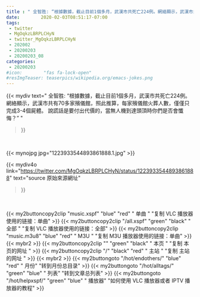 ```yaml
---
title : " 全智胜: “根據數據，截止目前1個多月，武漢市共死亡224例。網絡顯示，武漢市共有70多家殯儀館，照此推算，每家殯儀館火葬人數，僅僅只完成3-4個屍體。&#10;&#10;說謊話是要付出代價的，當無人機到達頭頂時你們是否會懺悔？”  "
date:        2020-02-03T08:51:17-07:00
tags:
 - twitter
 - MgOqkzLBRPLCHyN
 - twitter_MgOqkzLBRPLCHyN
 - 202002
 - 20200203
 - 20200203_08
categories:
 - 20200203
#icon:        "fas fa-lock-open"
#resImgTeaser: teaserpics/wikipedia.org/emacs-jokes.png
---
```


{{< mydiv text=" 全智胜: “根據數據，截止目前1個多月，武漢市共死亡224例。網絡顯示，武漢市共有70多家殯儀館，照此推算，每家殯儀館火葬人數，僅僅只完成3-4個屍體。&#10;&#10;說謊話是要付出代價的，當無人機到達頭頂時你們是否會懺悔？”  "
>}}
<br>


 {{< mynojpg jpg="1223933544893861888.1.jpg" >}}<br> 



{{< mydiv4o link="https://twitter.com/MgOqkzLBRPLCHyN/status/1223933544893861888"
text="source 原始來源網址"
>}}


<br>



{{< my2buttoncopy2clip "music.xspf"        "blue"   "red"    " 单曲 "  "复制 VLC 播放器使用的链接：单曲" >}} {{< my2buttoncopy2clip "/all.xspf"         "green"  "black"  " 全部 "  "复制 VLC 播放器使用的链接：全部" >}} {{< my2buttoncopy2clip "music.m3u8"        "blue"   "red"    " M3U  "    "复制 M3U 播放器使用的链接：单曲" >}} {{< mybr2 >}} {{< my2buttoncopy2clip ""                  "green"  "black"  " 本页 "    "复制 本页的网址 " >}} {{< my2buttoncopy2clip "/"                 "black"  "red"    " 主站 "    "复制 主站的网址 " >}} {{< mybr2 >}} {{< my2buttongoto      "/hot/endothers/"   "blue"   "red"    " 月份"   "转到月份总目录" >}} {{< my2buttongoto      "/hot/alltags/"     "green"  "blue"   " 列表"   "转到文章总列表" >}} {{< my2buttongoto      "/hot/helpxspf/"    "green"  "blue"   " 播放器" "如何使用 VLC 播放器或者 IPTV 播放器的教程" >}} 
